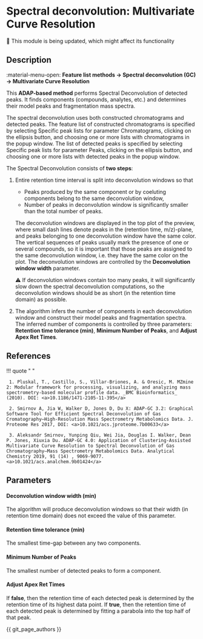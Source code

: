 # **Spectral deconvolution: Multivariate Curve Resolution**

:construction: This module is being updated, which might affect its functionality

## **Description**

:material-menu-open: **Feature list methods → Spectral deconvolution (GC) → Multivariate Curve Resolution**

This **ADAP-based method** performs Spectral Deconvolution of detected peaks. It finds components (compounds, analytes, etc.) and determines their model peaks and fragmentation mass spectra.

The spectral deconvolution uses both constructed chromatograms and detected peaks. The feature list of constructed chromatograms is specified by selecting Specific peak lists for parameter Chromatograms, clicking on the ellipsis button, and choosing one or more lists with chromatograms in the popup window. The list of detected peaks is specified by selecting Specific peak lists for parameter Peaks, clicking on the ellipsis button, and choosing one or more lists with detected peaks in the popup window.


The Spectral Deconvolution consists of **two steps**:

1. Entire retention time interval is split into deconvolution windows so that

   - Peaks produced by the same component or by coeluting components belong to the same deconvolution window,
   - Number of peaks in deconvolution window is significantly smaller than the total number of peaks.

   The deconvolution windows are displayed in the top plot of the preview, where small dash lines denote peaks in the (retention time, m/z)-plane, and peaks belonging to one deconvolution window have the same color. The vertical sequences of peaks usually mark the presence of one or several compounds, so it is important that those peaks are assigned to the same deconvolution window, i.e. they have the same color on the plot. The deconvolution windows are controlled by the **Deconvolution window width** parameter.

   :warning: If deconvolution windows contain too many peaks, it will significantly slow down the spectral deconvolution computations, so the deconvolution windows should be as short (in the retention time domain) as possible.
2. The algorithm infers the number of components in each deconvolution window and construct their model peaks and fragmentation spectra. The inferred number of components is controlled by three parameters: **Retention time tolerance (min)**, **Minimum Number of Peaks**, and **Adjust Apex Ret Times**.

## **References**

!!! quote " "

     1. Pluskal, T., Castillo, S., Villar-Briones, A. & Oresic, M. MZmine 2: Modular framework for processing, visualizing, and analyzing mass spectrometry-based molecular profile data. _BMC Bioinformatics_ (2010). DOI: <a>10.1186/1471-2105-11-395</a>

     2. Smirnov A, Jia W, Walker D, Jones D, Du X: ADAP-GC 3.2: Graphical Software Tool for Efficient Spectral Deconvolution of Gas Cromatography—High-Resolution Mass Spectrometry Metabolomics Data. J. Proteome Res 2017, DOI: <a>10.1021/acs.jproteome.7b00633</a>

     3. Aleksandr Smirnov, Yunping Qiu, Wei Jia, Douglas I. Walker, Dean P. Jones, Xiuxia Du. ADAP-GC 4.0: Application of Clustering-Assisted Multivariate Curve Resolution to Spectral Deconvolution of Gas Chromatography–Mass Spectrometry Metabolomics Data. Analytical Chemistry 2019, 91 (14) , 9069-9077. <a>10.1021/acs.analchem.9b01424</a>

## **Parameters**

#### **Deconvolution window width (min)** 

The algorithm will produce deconvolution windows so that their width (in retention time domain) does not exceed the value of this parameter.

#### **Retention time tolerance (min)**

The smallest time-gap between any two components.

#### **Minimum Number of Peaks**

The smallest number of detected peaks to form a component.

#### **Adjust Apex Ret Times**

If **false**, then the retention time of each detected peak is determined by the retention time of its highest data point. 
If **true**, then the retention time of each detected peak is determined by fitting a parabola into the top half of that peak.

{{ git_page_authors }}